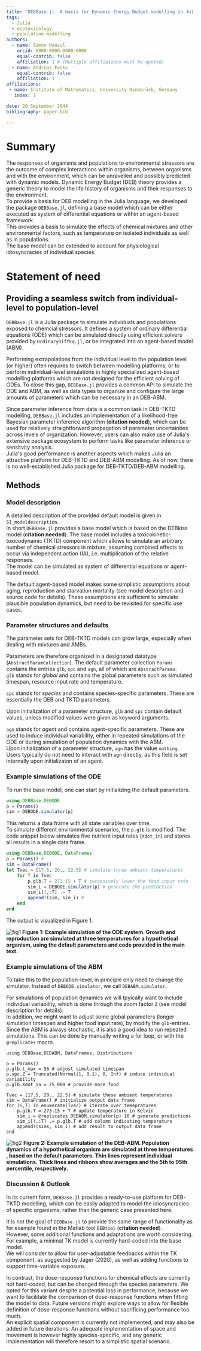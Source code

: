 ```yaml
---
title: 'DEBBase.jl: A basis for Dynamic Energy Budget modelling in Julia'
tags:
  - Julia
  - ecotoxicology
  - population modelling
authors:
  - name: Simon Hansul
    orcid: 0000-0000-0000-0000
    equal-contrib: false
    affiliation: 1 # (Multiple affiliations must be quoted)
  - name: Andreas Focks
    equal-contrib: false 
    affiliation: 1
affiliations:
 - name: Institute of Mathematics, University Osnabrück, Germany
   index: 1

date: 20 September 2044
bibliography: paper.bib

---
```

 
# Summary

The responses of organisms and populations to environmental stressors are the outcome 
of complex interactions within organisms, between organisms and with the environment, 
which can be unravelled and possibly predicted with dynamic models.
Dynamic Energy Budget (DEB) theory provides a generic theory 
to model the life history of organisms and their responses to the environment. <br>
To provide a basis for DEB modelling in the Julia language, we developed the package `DEBBase.jl`, 
defining a base model which can be either executed as system of differential equations 
or within an agent-based framework. <br>
This provides a basis to simulate the effects of chemical mixtures and other environmental factors,
such as temperature on isolated individuals as well as in populations. <br>
The base model can be extended to account for physiological idiosyncracies of individual species. <br>


# Statement of need

## Providing a seamless switch from individual-level to population-level

`DEBBase.jl` is a Julia package to simulate individuals and populations exposed 
to chemcial stressors. 
It defines a system of ordinary differential equations (ODE) which can be simulated directly 
using efficient solvers provided by `OrdinaryDiffEq.jl`, 
or be integrated into an agent-based model (ABM).

Performing extrapolations from the individual level to the population level (or higher) often requires to switch between modelling platforms, or to perform 
individual-level simulations in highly specialized agent-based modelling platforms which are not designed for the efficient solving of ODEs. To close this gap, `DEBBase.jl` provides a common API to simulate the ODE and ABM, as well as data types
to organize and configure the large amounts of parameters which can be necessary in an DEB-ABM. <br>

Since parameter inference from data is a common task in DEB-TKTD modelling, `DEBBase.jl` includes an implementation of a likelihood-free Bayesian parameter 
inference algorithm (**citation needed**), which can be used for relatively straightforward propagation of parameter uncertainties across levels of organization.
However, users can also make use of Julia's extensive package ecosystem to perform tasks like parameter inference or sensitvity analysis.<br>
Julia's good performance is another aspects which makes Julia an attractive platform 
for DEB-TKTD and DEB-ABM modelling. As of now, there is no well-established Julia package for DEB-TKTD/DEB-ABM modelling.


## Methods 

### Model description 

A detailed description of the provided default model is given in `SI_modeldescription`. <br>
In short `DEBBase.jl` provides a base model which is based on the DEBkiss model (**citation needed**). 
The base model includes a toxicokinetic-toxicodynamic (TKTD) component which allows to 
simulate an arbitrary number of chemical stressors in mixture, assuming combined effects 
to occur via independent action (IA), i.e. multiplication of the relative responses. <br>
The model can be simulated as system of differential equations or agent-based model. <br>

The default agent-based model makes some simplistic assumptions about aging, reproduction and starvation mortality (see model description and source code for details). 
These assumptions are sufficient to simulate plausible population dynamics, 
but need to be revisited for specific use cases.

### Parameter structures and defaults

The parameter sets for DEB-TKTD models can grow large, especially when dealing with mixtures 
and AMBs.

Parameters are therefore organized in a designated datatype (`AbstractParamCollection`). 
The default parameter collection `Params` contains the entries `glb`, `spc` and `agn`, all of which are `AbstractParams`. <br>
`glb` stands for *global* and contains the global parameters such as simulated timespan, resource input rate and temperature. <br>

`spc` stands for *species* and contains species-specific parameters. 
These are essentially the DEB and TKTD parameters. <br>

Upon initialization of a parameter structure, `glb` and `spc` contain default values, unless 
modified values were given as keyword arguments.

`agn` stands for *agent* and contains agent-specific parameters. These are used to induce individual variability, either in repeated simulations of the ODE or during simulation of population dynamics with the ABM. <br> 
Upon initialization of a parameter structure, `agn` has the value `nothing`. Users typically do not need to interact with `agn` directly, as this field is set internally upon initializaton of an agent.

### Example simulations of the ODE

To run the base model, one can start by initializing the default parameters. <br>

```Julia
using DEBBase.DEBODE
p = Params()
sim = DEBODE.simulator(p)
```

This returns a data frame with all state variables over time. <br>
To simulate different environmental scenarios, the `p.glb` is modified. 
The code snippet below simulates five nutrient input rates (`Xdot_in`) and stores all results 
in a single data frame.

``` Julia
using DEBBase.DEBODE, DataFrames
p = Params() #
sim = DataFrame()
let Tvec = [17.5, 20., 22.5] # simulate three ambient temperatures
    for T in Tvec
        p.glb.T = 273.15 + T # succesively lower the food input rate
        sim_i = DEBODE.simulator(p) # generate the predidction
        sim_i[!,:T] .= T
        append!(sim, sim_i) #
    end
end
```

The output is visualized in Figure 1.

![fig1](fig1.png)
**Figure 1: Example simulation of the ODE system. Growth and reproduction are simulated at three temperatures for a hypothetical organism, using the default parameters and code provided in the main text.**
 
### Example simulations of the ABM

To take this to the population-level, in principle only need to change the simulator. 
Instead of `DEBODE.simulator`, we call `DEBABM.simulator`. <br>

For simulations of population dynamics we will tpyically want to include individual variability, which is done through the zoom factor `Z` (see model description for details). <br>
In addition, we might want to adjust some global parameters (longer simulation timespan and higher food input rate), by modify the `glb`-entries. <br>
Since the ABM is always stochastic, it is also a good idea to run repeated simulations. This can be done by manually writing a for loop, or with the `@replicates` macro.

```
using DEBBase.DEBABM, DataFrames, Distributions

p = Params()
p.glb.t_max = 56 # adjust simulated timespan 
p.spc.Z = Truncated(Normal(1, 0.1), 0, Inf) # induce individual variability 
p.glb.Xdot_in = 25_000 # provide more food 

Tvec = [17.5, 20., 22.5] # simulate these ambient temperatures
sim = DataFrame() # initialize output data frame
for (i,T) in enumerate(Tvec) # iterate over temepratures
    p.glb.T = 273.15 + T # update temperature in Kelvin
    sim_i = @replicates DEBABM.simulator(p) 10 # generate predictions
    sim_i[!,:T] .= p.glb.T # add column indicating temperature
    append!(sims, sim_i) # add result to output data frame
end
```

![fig2](fig2.png)
**Figure 2: Example simulation of the DEB-ABM. Population dynamics of a hypothetical organism are simulated at three temperatures , based on the default parameters. Thin lines represent individual simulations. Thick lines and ribbons show averages and the 5th to 95th percentile, respectively.**

### Discussion & Outlook

In its current form, `DEBBase.jl` provides a ready-to-use platform for DEB-TKTD modelling, which 
can be easily adapted to model the idiosyncracies of specific organisms, rather than the generic 
case presented here. <br>

It is not the goal of `DEBBase.jl` to provide the same range of functionality as for example found in the Matlab tool `DEBtool` (**citation needed**). <br>
However, some additional functions and adaptations are worth considering. 
For example, a minimal TK model is currently hard-coded into the base model. <br>
We will consider to allow for user-adjustable feedbacks within the TK component, as suggested by Jager (2020), as well as adding functions to support time-variable exposure. <br>

In contrast, the dose-response functions for chemical effects are currently not hard-coded, but can be changed through the species parameters. 
We opted for this variant despite a potential loss in performance, because we want to facilitate 
the comparison of dose-response functions when fitting the model to data. 
Future versions might explore ways to allow for flexible definition of dose-response functions 
without sacrificing performance too much. <br>
An explicit spatial component is currently not implemented, and may also be added in future iterations. 
An adequate implementation of space and movement is however highly species-specific, and any generic implementation will therefore resort to a simplistic spatial scenario.
